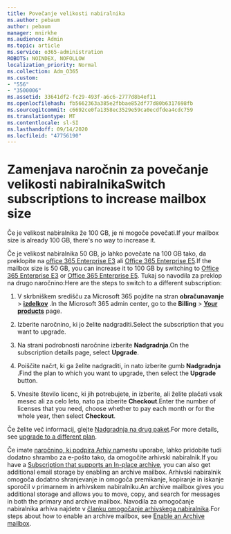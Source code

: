 ```yaml
---
title: Povečanje velikosti nabiralnika
ms.author: pebaum
author: pebaum
manager: mnirkhe
ms.audience: Admin
ms.topic: article
ms.service: o365-administration
ROBOTS: NOINDEX, NOFOLLOW
localization_priority: Normal
ms.collection: Adm_O365
ms.custom:
- "556"
- "3500006"
ms.assetid: 33641df2-fc29-493f-a6c6-2777d8b4ef11
ms.openlocfilehash: fb5662363a385e2fbbae852df77d80b6317698fb
ms.sourcegitcommit: c6692ce0fa1358ec3529e59ca0ecdfdea4cdc759
ms.translationtype: MT
ms.contentlocale: sl-SI
ms.lasthandoff: 09/14/2020
ms.locfileid: "47756190"
---
```

# <a name="switch-subscriptions-to-increase-mailbox-size"></a><span data-ttu-id="937e2-102">Zamenjava naročnin za povečanje velikosti nabiralnika</span><span class="sxs-lookup"><span data-stu-id="937e2-102">Switch subscriptions to increase mailbox size</span></span>

<span data-ttu-id="937e2-103">Če je velikost nabiralnika že 100 GB, je ni mogoče povečati.</span><span class="sxs-lookup"><span data-stu-id="937e2-103">If your mailbox size is already 100 GB, there's no way to increase it.</span></span>
  
<span data-ttu-id="937e2-104">Če je velikost nabiralnika 50 GB, jo lahko povečate na 100 GB tako, da preklopite na [office 365 Enterprise E3](https://products.office.com/business/office-365-enterprise-e3-business-software) ali [Office 365 Enterprise E5](https://products.office.com/business/office-365-enterprise-e5-business-software).</span><span class="sxs-lookup"><span data-stu-id="937e2-104">If the mailbox size is 50 GB, you can increase it to 100 GB by switching to [Office 365 Enterprise E3](https://products.office.com/business/office-365-enterprise-e3-business-software) or [Office 365 Enterprise E5](https://products.office.com/business/office-365-enterprise-e5-business-software).</span></span> <span data-ttu-id="937e2-105">Tukaj so navodila za preklop na drugo naročnino:</span><span class="sxs-lookup"><span data-stu-id="937e2-105">Here are the steps to switch to a different subscription:</span></span>
  
1. <span data-ttu-id="937e2-106">V skrbniškem središču za Microsoft 365 pojdite na stran **obračunavanje** \> **[izdelkov](https://go.microsoft.com/fwlink/p/?linkid=842054)** .</span><span class="sxs-lookup"><span data-stu-id="937e2-106">In the Microsoft 365 admin center, go to the **Billing** \> **[Your products](https://go.microsoft.com/fwlink/p/?linkid=842054)** page.</span></span>

2. <span data-ttu-id="937e2-107">Izberite naročnino, ki jo želite nadgraditi.</span><span class="sxs-lookup"><span data-stu-id="937e2-107">Select the subscription that you want to upgrade.</span></span>

3. <span data-ttu-id="937e2-108">Na strani podrobnosti naročnine izberite **Nadgradnja**.</span><span class="sxs-lookup"><span data-stu-id="937e2-108">On the subscription details page, select **Upgrade**.</span></span>

4. <span data-ttu-id="937e2-109">Poiščite načrt, ki ga želite nadgraditi, in nato izberite gumb **Nadgradnja** .</span><span class="sxs-lookup"><span data-stu-id="937e2-109">Find the plan to which you want to upgrade, then select the **Upgrade** button.</span></span>

5. <span data-ttu-id="937e2-110">Vnesite število licenc, ki jih potrebujete, in izberite, ali želite plačati vsak mesec ali za celo leto, nato pa izberite **Checkout**.</span><span class="sxs-lookup"><span data-stu-id="937e2-110">Enter the number of licenses that you need, choose whether to pay each month or for the whole year, then select **Checkout**.</span></span>

<span data-ttu-id="937e2-111">Če želite več informacij, glejte [Nadgradnja na drug paket](https://docs.microsoft.com/microsoft-365/commerce/subscriptions/upgrade-to-different-plan).</span><span class="sxs-lookup"><span data-stu-id="937e2-111">For more details, see [upgrade to a different plan](https://docs.microsoft.com/microsoft-365/commerce/subscriptions/upgrade-to-different-plan).</span></span>

<span data-ttu-id="937e2-112">Če imate [naročnino, ki podpira Arhiv na](https://docs.microsoft.com/office365/servicedescriptions/exchange-online-archiving-service-description/exchange-online-archiving-service-description)mestu uporabe, lahko pridobite tudi dodatno shrambo za e-pošto tako, da omogočite arhivski nabiralnik.</span><span class="sxs-lookup"><span data-stu-id="937e2-112">If you have a [Subscription that supports an In-place archive](https://docs.microsoft.com/office365/servicedescriptions/exchange-online-archiving-service-description/exchange-online-archiving-service-description), you can also get additional email storage by enabling an archive mailbox.</span></span> <span data-ttu-id="937e2-113">Arhivski nabiralnik omogoča dodatno shranjevanje in omogoča premikanje, kopiranje in iskanje sporočil v primarnem in arhivskem nabiralniku.</span><span class="sxs-lookup"><span data-stu-id="937e2-113">An archive mailbox gives you additional storage and allows you to move, copy, and search for messages in both the primary and archive mailbox.</span></span> <span data-ttu-id="937e2-114">Navodila za omogočanje nabiralnika arhiva najdete v [članku omogočanje arhivskega nabiralnika](https://docs.microsoft.com/microsoft-365/compliance/enable-archive-mailboxes).</span><span class="sxs-lookup"><span data-stu-id="937e2-114">For steps about how to enable an archive mailbox, see [Enable an Archive mailbox](https://docs.microsoft.com/microsoft-365/compliance/enable-archive-mailboxes).</span></span>